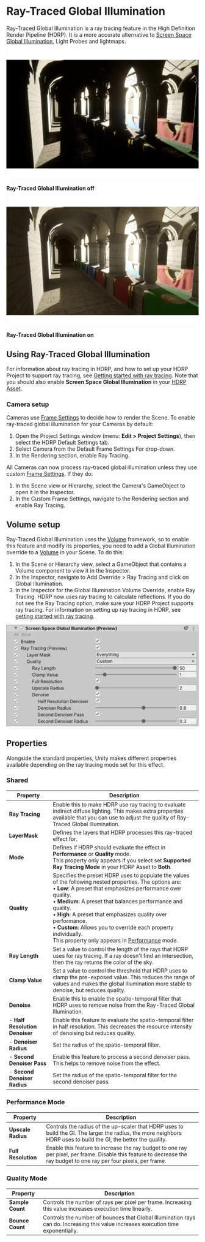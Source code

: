 # Ray-Traced Global Illumination

Ray-Traced Global Illumination is a ray tracing feature in the High Definition Render Pipeline (HDRP). It is a more accurate alternative to [Screen Space Global Illumination](Override-Screen), Light Probes and lightmaps.

![](Images/RayTracedGlobalIllumination1.png)

**Ray-Traced Global Illumination off**

![](Images/RayTracedGlobalIllumination2.png)

**Ray-Traced Global Illumination on**

## Using Ray-Traced Global Illumination

For information about ray tracing in HDRP, and how to set up your HDRP Project to support ray tracing, see [Getting started with ray tracing](Ray-Tracing-Getting-Started.md). Note that you should also enable **Screen Space Global Illumination** in your [HDRP Asset](HDRP-Asset.md).

### Camera setup

Cameras use [Frame Settings](Frame-Settings.md) to decide how to render the Scene. To enable ray-traced global illumination for your Cameras by default:

1. Open the Project Settings window (menu: **Edit > Project Settings**), then select the HDRP Default Settings tab.
2. Select Camera from the Default Frame Settings For drop-down.
3. In the Rendering section, enable Ray Tracing.

All Cameras can now process ray-traced global illumination unless they use custom [Frame Settings](Frame-Settings.md). If they do:

1. In the Scene view or Hierarchy, select the Camera's GameObject to open it in the Inspector.
2. In the Custom Frame Settings, navigate to the Rendering section and enable Ray Tracing.

## Volume setup

Ray-Traced Global Illumination uses the [Volume](Volumes.md) framework, so to enable this feature and modify its properties, you need to add a Global Illumination override to a [Volume](Volumes.md) in your Scene. To do this:

1. In the Scene or Hierarchy view, select a GameObject that contains a Volume component to view it in the Inspector.
2. In the Inspector, navigate to Add Override > Ray Tracing and click on Global Illumination.
3. In the Inspector for the Global Illumination Volume Override, enable Ray Tracing. HDRP now uses ray tracing to calculate reflections. If you do not see the Ray Tracing option, make sure your HDRP Project supports ray tracing. For information on setting up ray tracing in HDRP, see [getting started with ray tracing](Ray-Tracing-Getting-Started.md).

![](Images/RayTracedGlobalIllumination3.png)

## Properties

Alongside the standard properties, Unity makes different properties available depending on the ray tracing mode set for this effect.

### Shared

| Property                       | Description                                                  |
| ------------------------------ | ------------------------------------------------------------ |
| **Ray Tracing**                | Enable this to make HDRP use ray tracing to evaluate indirect diffuse lighting. This makes extra properties available that you can use to adjust the quality of Ray-Traced Global Illumination. |
| **LayerMask**                  | Defines the layers that HDRP processes this ray-traced effect for. |
| **Mode**                       | Defines if HDRP should evaluate the effect in **Performance** or **Quality** mode.<br/>This property only appears if you select set **Supported Ray Tracing Mode** in your HDRP Asset to **Both**. |
| **Quality**                    | Specifies the preset HDRP uses to populate the values of the following nested properties. The options are:<br/>&#8226; **Low**: A preset that emphasizes performance over quality.<br/>&#8226; **Medium**: A preset that balances performance and quality.<br/>&#8226; **High**: A preset that emphasizes quality over performance.<br/>&#8226; **Custom**: Allows you to override each property individually.<br/>This property only appears in [Performance](Ray-Tracing-Getting-Started.md#ray-tracing-mode) mode. |
| **Ray Length**                 | Set a value to control the length of the rays that HDRP uses for ray tracing. If a ray doesn't find an intersection, then the ray returns the color of the sky. |
| **Clamp Value**                | Set a value to control the threshold that HDRP uses to clamp the pre-exposed value. This reduces the range of values and makes the global illumination more stable to denoise, but reduces quality. |
| **Denoise**                    | Enable this to enable the spatio-temporal filter that HDRP uses to remove noise from the Ray-Traced Global Illumination. |
| - **Half Resolution Denoiser** | Enable this feature to evaluate the spatio-temporal filter in half resolution. This decreases the resource intensity of denoising but reduces quality. |
| - **Denoiser Radius**          | Set the radius of the spatio-temporal filter.                |
| - **Second Denoiser Pass**     | Enable this feature to process a second denoiser pass. This helps to remove noise from the effect. |
| - **Second Denoiser Radius**   | Set the radius of the spatio-temporal filter for the second denoiser pass. |

### Performance Mode

| Property            | Description                                                  |
| -----------------   | ------------------------------------------------------------ |
| **Upscale Radius**  | Controls the radius of the up-scaler that HDRP uses to build the GI. The larger the radius, the more neighbors HDRP uses to build the GI, the better the quality. |
| **Full Resolution** | Enable this feature to increase the ray budget to one ray per pixel, per frame. Disable this feature to decrease the ray budget to one ray per four pixels, per frame. |

### Quality Mode

| Property         | Description                                                  |
| ---------------- | ------------------------------------------------------------ |
| **Sample Count** | Controls the number of rays per pixel per frame. Increasing this value increases execution time linearly. |
| **Bounce Count** | Controls the number of bounces that Global Illumination rays can do. Increasing this value increases execution time exponentially. |
